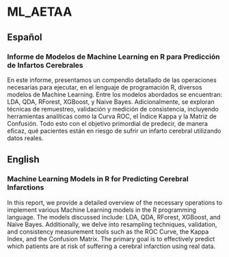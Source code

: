 # ML_AETAA
## Español

### Informe de Modelos de Machine Learning en R para Predicción de Infartos Cerebrales

En este informe, presentamos un compendio detallado de las operaciones necesarias para ejecutar, en el lenguaje de programación R, diversos modelos de Machine Learning. Entre los modelos abordados se encuentran: LDA, QDA, RForest, XGBoost, y Naive Bayes. Adicionalmente, se exploran técnicas de remuestreo, validación y medición de consistencia, incluyendo herramientas analíticas como la Curva ROC, el Índice Kappa y la Matriz de Confusión. Todo esto con el objetivo primordial de predecir, de manera eficaz, qué pacientes están en riesgo de sufrir un infarto cerebral utilizando datos reales.

## English

### Machine Learning Models in R for Predicting Cerebral Infarctions

In this report, we provide a detailed overview of the necessary operations to implement various Machine Learning models in the R programming language. The models discussed include: LDA, QDA, RForest, XGBoost, and Naive Bayes. Additionally, we delve into resampling techniques, validation, and consistency measurement tools such as the ROC Curve, the Kappa Index, and the Confusion Matrix. The primary goal is to effectively predict which patients are at risk of suffering a cerebral infarction using real data.
